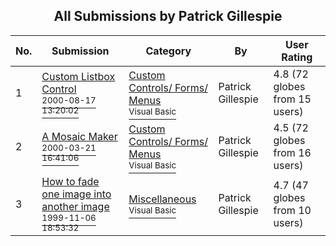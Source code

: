 ﻿<div align="center">

## All Submissions by Patrick Gillespie

</div>

No.  | Submission | Category | By   | User Rating
---- | ---------- | -------- | ---- | -----------
1 | [Custom Listbox Control<br /><sup>2000-08-17 13:20:02</sup>](https://github.com/Planet-Source-Code/patrick-gillespie-custom-listbox-control__1-10741) | [Custom Controls/ Forms/  Menus<br /><sup>Visual Basic</sup>](../ByCategory/custom-controls-forms-menus__1-4.md) | Patrick Gillespie | 4.8 (72 globes from 15 users)
2 | [A Mosaic Maker<br /><sup>2000-03-21 16:41:06</sup>](https://github.com/Planet-Source-Code/patrick-gillespie-a-mosaic-maker__1-6693) | [Custom Controls/ Forms/  Menus<br /><sup>Visual Basic</sup>](../ByCategory/custom-controls-forms-menus__1-4.md) | Patrick Gillespie | 4.5 (72 globes from 16 users)
3 | [How to fade one image into another image<br /><sup>1999-11-06 18:53:32</sup>](https://github.com/Planet-Source-Code/patrick-gillespie-how-to-fade-one-image-into-another-image__1-4382) | [Miscellaneous<br /><sup>Visual Basic</sup>](../ByCategory/miscellaneous__1-1.md) | Patrick Gillespie | 4.7 (47 globes from 10 users)
